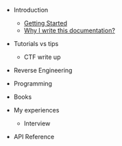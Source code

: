 - Introduction

  - [Getting Started](gettingstarted.md)
  - [Why I write this documentation?](whyusedoc.md)

- Tutorials vs tips

  - CTF write up
<!--     - [**MacOS** <sup>✨</sup>](todo.md)
    - [**Software** <sup>✨</sup>](macsoftware.md)
    - [**CI/CD vs Fastlane + Firebase** <sup>✨</sup>](setupcicdenv.md)
    - [**Fastlane + Telegram Bot** <sup>✨</sup>](setupbottelegram.md) -->

  - Reverse Engineering
<!--     - [**Learn** <sup>✨</sup>](learnflutter.md)
    - [**Command line** <sup>✨</sup>](fluttercmd.md)
    - [**Popular package** <sup>✨</sup>](todo.md)
    - [**Setup Cocos with flutter** <sup>✨</sup>](todo.md)
    - [**Setup CI/CD Local** <sup>✨</sup>](cicdflutter.md)
    - [**Setup CI/CD Cloud** <sup>✨</sup>](todo.md)
    - [Convention](todo.md)
    - [Setup VSC IDE vs Extension useful](todo.md) -->
  - Programming
<!--     - [**Learn** <sup>✨</sup>](learnreactnative.md)
    - [**Command line** <sup>✨</sup>](reactnativecomandline.md)
    - [**Boilerplate project** <sup>✨</sup>](templatecreactnative.md)
    - [**Tips vs Snippets** <sup>✨</sup>](tipvssnippetsrn.md)
    - [**Popular package** <sup>✨</sup>](todo.md)
    - [**Setup CI/CD Local** <sup>✨</sup>](cicdrn.md)
    - [**Setup CI/CD Cloud** <sup>✨</sup>](todo.md)
    - [Convention](todo.md)
    - [Setup VSC IDE vs Extension useful](todo.md) -->
  - Books
<!--     - [Git tips](gittips.md)
    - [Merge commit by Rebase and squash](mergecommit.md)
    - [Add ssh key](todo.md)
    - [Cheat Sheet](todo.md) -->

- My experiences
  - Interview

- API Reference
